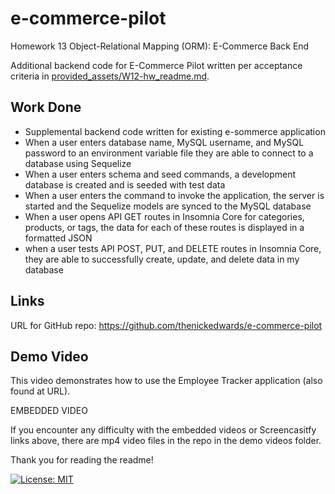 # e-commerce-pilot
Homework 13 Object-Relational Mapping (ORM): E-Commerce Back End

Additional backend code for E-Commerce Pilot written per acceptance criteria in [provided_assets/W12-hw_readme.md](/provided_assets/W12-hw_readme.md).

## Work Done
* Supplemental backend code written for existing e-sommerce application
* When a user enters database name, MySQL username, and MySQL password to an environment variable file they are able to connect to a database using Sequelize
* When a user enters schema and seed commands, a development database is created and is seeded with test data
* When a user enters the command to invoke the application, the server is started and the Sequelize models are synced to the MySQL database
* When a user opens API GET routes in Insomnia Core for categories, products, or tags, the data for each of these routes is displayed in a formatted JSON
* when a user tests API POST, PUT, and DELETE routes in Insomnia Core, they are able to successfully create, update, and delete data in my database

## Links
URL for GitHub repo: https://github.com/thenickedwards/e-commerce-pilot

## Demo Video
This video demonstrates how to use the Employee Tracker application (also found at URL).

EMBEDDED VIDEO



If you encounter any difficulty with the embedded videos or Screencasitfy links above, there are mp4 video files in the repo in the demo videos folder.

Thank you for reading the readme!

[![License: MIT](https://img.shields.io/badge/License-MIT-blue.svg)](https://opensource.org/licenses/MIT)
